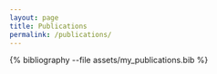 ```yaml
---
layout: page
title: Publications
permalink: /publications/
---
```


{% bibliography --file assets/my_publications.bib %}